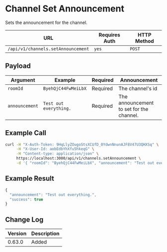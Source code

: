 # Channel Set Announcement

Sets the announcement for the channel.

| URL                                | Requires Auth | HTTP Method |
| ---------------------------------- | ------------- | ----------- |
| `/api/v1/channels.setAnnouncement` | `yes`         | `POST`      |

## Payload

| Argument       | Example                | Required | Announcement                             |
| -------------- | ---------------------- | -------- | ---------------------------------------- |
| `roomId`       | `ByehQjC44FwMeiLbX`    | Required | The channel's id                         |
| `announcement` | `Test out everything.` | Required | The announcement to set for the channel. |

## Example Call

```bash
curl -H "X-Auth-Token: 9HqLlyZOugoStsXCUfD_0YdwnNnunAJF8V47U3QHXSq" \
     -H "X-User-Id: aobEdbYhXfu5hkeqG" \
     -H "Content-type: application/json" \
     https://localhost:3000/api/v1/channels.setAnnouncement \
     -d '{ "roomId": "ByehQjC44FwMeiLbX", "announcement": "Test out everything" }'
```

## Example Result

```javascript
{
  "announcement": "Test out everything.",
  "success": true
}
```

## Change Log

| Version | Description |
| ------- | ----------- |
| 0.63.0  | Added       |
